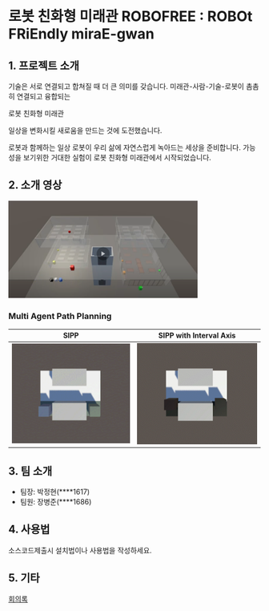 # 로봇 친화형 미래관 ROBOFREE : ROBOt FRiEndly miraE-gwan

## 1. 프로젝트 소개

기술은 서로 연결되고 합쳐질 때 더 큰 의미를 갖습니다.
미래관-사람-기술-로봇이 촘촘히 연결되고 융합되는

로봇 친화형 미래관

일상을 변화시킬 새로움을 만드는 것에 도전했습니다.

로봇과 함께하는 일상
로봇이 우리 삶에 자연스럽게 녹아드는 세상을 준비합니다.
가능성을 보기위한 거대한 실험이
로봇 친화형 미래관에서 시작되었습니다.

## 2. 소개 영상

[<img src = "./Assets/1617/Images/5.png" width = "75%">](https://youtu.be/M7KIbQa7Pxs)

### Multi Agent Path Planning

| SIPP | SIPP with Interval Axis |
| --- | --- |
| ![SIPP](./Assets/1686/Videos/SIPP.gif) | ![SIPP Advanced](./Assets/1686/Videos/SIPP%20with%20Interval%20Axis%203x4.gif) |

## 3. 팀 소개

- 팀장: 박정현(****1617)
- 팀원: 장병준(****1686)

## 4. 사용법

소스코드제출시 설치법이나 사용법을 작성하세요.

## 5. 기타

[회의록](https://docs.google.com/document/d/1Jag0lyQDvFNUKjmpU1_TOHbEmVOhvqhIF1oz9uKTGSA/edit?usp=sharing)